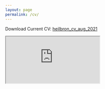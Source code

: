 ```yaml
---
layout: page
permalink: /cv/
---
```


Download Current CV: [heilbron_cv_aug_2021](https://github.com/jheilbron/jheilbron.github.io/raw/master/downloads/heilbron_cv.pdf)

<html lang="en" style="width:100%; height:100%;">
  <object data="https://github.com/jheilbron/jheilbron.github.io/raw/master/downloads/heilbron_cv.pdf" type="application/pdf">
    <iframe src="https://docs.google.com/viewer?url=https://github.com/jheilbron/jheilbron.github.io/raw/master/downloads/heilbron_cv.pdf&embedded=true"></iframe>
  </object>
</html>



